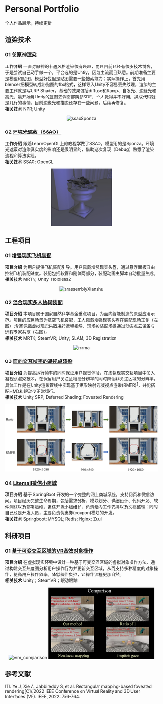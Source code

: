# Personal Portfolio
个人作品展示，持续更新
## 渲染技术
### 01 [仿原神渲染](./GenshinRender)
**工作介绍** 
一直对原神的卡通风格渲染很有兴趣，而且目前已经有很多技术博客，于是尝试自己动手做一个。平台选的是Untiy，因为主流而且熟悉。前期准备主要是模型和贴图，模型好找但是贴图需要一些搜索能力；实际操作上，首先用blender把模型转成带贴图的fbx格式，这样导入Unity不容易丢失纹理，渲染的主要工作就是写URP Shader，基础的效果包括diffuse和Ramp、自发光、边缘光和高光，最开始用Untiy的蓝图去做面部阴影SDF，个人觉得并不好用，换成代码就是几行的事情，目前边缘光和描边还存在一些问题，后续再修复。   
**相关技术** NPR; Unity
<center><img src="GenshinRender/Pics/genshin_ganyu.gif" width="200" alt="ssaoSponza" /></center>

### 02 [环境光遮蔽（SSAO）](./SSAO)
**工作介绍** 
跟着LearnOpenGL上的教程学做了SSAO，模型用的是Sponza。环境光遮蔽对渲染真实度的影响还是很明显的，借助这次复现（Debug）熟悉了渲染流程和算法实现。  
**相关技术** SSAO; OpenGL
<center><img src="SSAO/Pics/flower.png" width="200" alt="ssaoSponza" /></center>

## 工程项目
### 01 [增强现实飞机装配](./ARAssembly)
**项目介绍** 
为用户提供飞机装配引导。用户佩戴增强现实头盔，通过悬浮面板自由控制飞机装配进度。装配包括软管和刚体两部分，装配动画由脚本自动批量生成。  
**相关技术** MRTK; Unity; Hololens2  
<center><img src="ARAssembly/Pics/arassembly02.gif" alt="arassemblyXianshu"  /></center>

### 02 [混合现实多人协同装配](./MRMutiplayerAssembly)
**项目介绍** 
本项目属于国家自然科学基金重点项目，为面向智能制造的原型应用示范。项目的应用场景为航空飞机装配，工人佩戴增强现实头盔在装配现场工作（左图）;专家佩戴虚拟现实头盔进行远程指导，现场的装配场景通过动态点云设备与远程专家共享（右图）。  
**相关技术**
MRTK; SteamVR; Unity; SLAM; 3D Registration
<center><img src="MRMutiplayerAssembly/Pics/mrma.gif" alt="mrma"  /></center>

### 03 [面向交互帧率的凝视点渲染](./fovedRender)
**项目介绍** 
为提高运行帧率的同时保证用户视觉体验，在虚拟现实交互项目中加入凝视点渲染技术，在保留用户关注区域高分辨率的同时降低非关注区域的分辨率。具体工作是在Unity渲染管线中实现基于矩形映射的凝视点渲染(RMFR)<sup><a href="#参考文献">1</a></sup>，并能搭配HMD和眼动仪正常运行。  
**相关技术** Unity SRP; Deferred Shading; Foveated Rendering
<center><img src="fovedRender/Pics/fovrender_1.jpg" alt="rmfr"  /></center>

### 04 [Litemall微信小商城](./Litemall)
**项目介绍** 
基于 SpringBoot 开发的一个完整的网上商城系统，支持网页和微信访问。项目经历完整生命周期，包括需求分析、模块划分、详细设计、代码开发、软件测试以及部署运维。担任开发小组组长，负责组内工作安排以及文档整理；同时自己也是开发人员，主要负责优惠券(coupon)模块的开发。  
**相关技术**
Springboot; MYSQL; Redis; Nginx; Zuul

## 科研项目
### 01 [基于可变交互区域的VR高效对象操作](./VRManipulation)
**项目介绍** 
在虚拟现实环境中设计一种基于可变交互区域的虚拟对象操作方法，通过构建交互热度图分析用户操作行为并更新交互区域，从而支持多种精度的对象操作，提高用户操作效率，降低操作负担，让操作流程更加自然。  
**相关技术**
Unity；SteamVR；眼动跟踪  
<center><img src="./VRManipulation/Pics/序列 09.gif" width="420" alt="vrm_comparison"  /> <img src="./VRManipulation/Pics/comparision.png" width="350" alt="vrm_comparison"  /></center>




## 参考文献
<p name="ref1">[1]. Ye J, Xie A, Jabbireddy S, et al. Rectangular mapping-based foveated rendering[C]//2022 IEEE Conference on Virtual Reality and 3D User Interfaces (VR). IEEE, 2022: 756-764.</p>